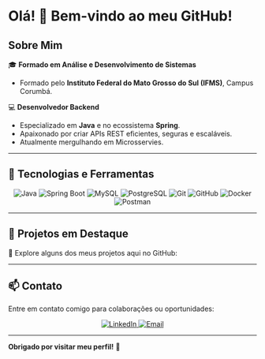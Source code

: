 # Olá! 👋 Bem-vindo ao meu GitHub!  

## Sobre Mim  
🎓 **Formado em Análise e Desenvolvimento de Sistemas**  
- Formado pelo **Instituto Federal do Mato Grosso do Sul (IFMS)**, Campus Corumbá.  

💻 **Desenvolvedor Backend**  
- Especializado em **Java** e no ecossistema **Spring**.  
- Apaixonado por criar APIs REST eficientes, seguras e escaláveis.
- Atualmente mergulhando em Microsservies.

---

## 🚀 Tecnologias e Ferramentas  

<p align="center">
  <img src="https://img.shields.io/badge/Java-%23ED8B00.svg?style=for-the-badge&logo=java&logoColor=white" alt="Java"/>
  <img src="https://img.shields.io/badge/Spring%20Boot-%236DB33F.svg?style=for-the-badge&logo=spring&logoColor=white" alt="Spring Boot"/>
  <img src="https://img.shields.io/badge/MySQL-%2300f.svg?style=for-the-badge&logo=mysql&logoColor=white" alt="MySQL"/>
  <img src="https://img.shields.io/badge/PostgreSQL-%23336791.svg?style=for-the-badge&logo=postgresql&logoColor=white" alt="PostgreSQL"/>
  <img src="https://img.shields.io/badge/Git-%23F05033.svg?style=for-the-badge&logo=git&logoColor=white" alt="Git"/>
  <img src="https://img.shields.io/badge/GitHub-%23121011.svg?style=for-the-badge&logo=github&logoColor=white" alt="GitHub"/>
  <img src="https://img.shields.io/badge/Docker-%230db7ed.svg?style=for-the-badge&logo=docker&logoColor=white" alt="Docker"/>
  <img src="https://img.shields.io/badge/Postman-%23FF6C37.svg?style=for-the-badge&logo=postman&logoColor=white" alt="Postman"/>
</p>

---

## 🌟 Projetos em Destaque  
🔗 Explore alguns dos meus projetos aqui no GitHub:  

---

## 📫 Contato  
Entre em contato comigo para colaborações ou oportunidades:  
<p align="center">
  <a href="https://www.linkedin.com/in/tiago-oliveira-java/" target="_blank">
    <img src="https://img.shields.io/badge/LinkedIn-%230077B5.svg?style=for-the-badge&logo=linkedin&logoColor=white" alt="LinkedIn"/>
  </a>
  <a href="mailto:tiagodeoliveiravillalva@gmail.com" target="_blank">
    <img src="https://img.shields.io/badge/Email-%23D14836.svg?style=for-the-badge&logo=gmail&logoColor=white" alt="Email"/>
  </a>
</p>

---

**Obrigado por visitar meu perfil!** 🚀  

